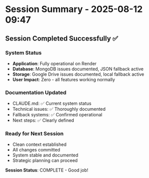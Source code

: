 # Session Summary - 2025-08-12 09:47

## Session Completed Successfully ✅

### System Status
- **Application**: Fully operational on Render
- **Database**: MongoDB issues documented, JSON fallback active
- **Storage**: Google Drive issues documented, local fallback active
- **User Impact**: Zero - all features working normally

### Documentation Updated
- CLAUDE.md: ✅ Current system status
- Technical issues: ✅ Thoroughly documented  
- Fallback systems: ✅ Confirmed operational
- Next steps: ✅ Clearly defined

### Ready for Next Session
- Clean context established
- All changes committed
- System stable and documented
- Strategic planning can proceed

**Session Status**: COMPLETE - Good job!
